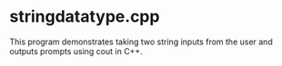 # stringdatatype.cpp
This program demonstrates taking two string inputs from the user and outputs prompts using cout in C++.
